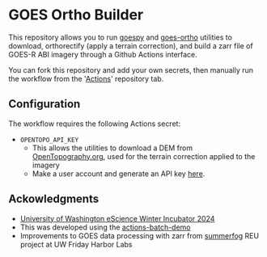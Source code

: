 # GOES Ortho Builder
This repository allows you to run [goespy](https://github.com/spestana/goes-py) and [goes-ortho](https://github.com/spestana/goes-ortho) utilities to download, orthorectify (apply a terrain correction), and build a zarr file of GOES-R ABI imagery through a Github Actions interface.

You can fork this repository and add your own secrets, then manually run the workflow from the '[Actions](https://github.com/spestana/goes-ortho-builder/actions/workflows/build-zarr.yml)' repository tab.


## Configuration

The workflow requires the following Actions secret:
* `OPENTOPO_API_KEY`
  * This allows the utilities to download a DEM from [OpenTopography.org](https://www.opentopography.org/), used for the terrain correction applied to the imagery
  * Make a user account and generate an API key [here](https://portal.opentopography.org/requestService?service=api).


## Ackowledgments
* [University of Washington eScience Winter Incubator 2024](https://escience.washington.edu/incubator-24-glacial-lakes/)
* This was developed using the [actions-batch-demo](https://github.com/relativeorbit/actions-batch-demo)
* Improvements to GOES data processing with zarr from [summerfog](https://github.com/autumn-yng/summerfog) REU project at UW Friday Harbor Labs
